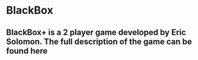 # BlackBox

## BlackBox+ is a 2 player game developed by Eric Solomon. The full description of the game can be found here <a href="Users/kickz/Downloads/BlackBoxPlus-Rules.pdf" class="image fit"><img src="images/marr_pic.jpg" alt=""></a>

